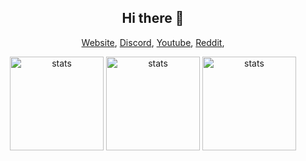 <h2 align="center">Hi there 👋</h2>
<p align="center">
 <a href="https://furtsy.wtf" target="_blank">Website</a>,
<a href="https://discord.gg/jYxNwk4Z4X" target="_blank">Discord</a>,
<a href="https://www.youtube.com/channel/UCMrbF9WXL42J3APklqnFNHA" target="_blank">Youtube</a>,
<a href="https://www.reddit.com/user/Furtsy" target="_blank">Reddit</a>,
</p>
<p align="center">
<img src="https://github-readme-stats.vercel.app/api?username=pressfdev&show_icons=true&theme=tokyonight" width="%100" height="150px" alt="stats" />
<img src="https://github-readme-stats.vercel.app/api/top-langs/?username=pressfdev&layout=compact&theme=tokyonight" width="%100" height="150px" alt="stats" />
<img src="https://github-profile-trophy.vercel.app/?username=pressfdev&theme=nord" width="%100" height="150px" alt="stats" />
</p>
